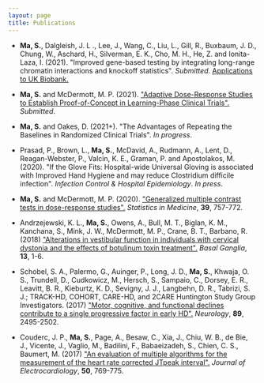 ```yaml
---
layout: page
title: Publications
---
```


- **Ma, S.**, Dalgleish, J. L ., Lee, J., Wang, C., Liu, L., Gill, R., Buxbaum, J. D., Chung, W., Aschard, H., Silverman, E. K., Cho, M. H., He, Z. and Ionita-Laza, I. (2021). "Improved gene-based testing by integrating long-range chromatin interactions and knockoff statistics". _Submitted_. [<ins>Applications to UK Biobank.</ins>](http://www.funlda.com/gs3d)

- **Ma, S.** and McDermott, M. P. (2021). [<ins>"Adaptive Dose-Response Studies to Establish Proof-of-Concept in Learning-Phase Clinical Trials".</ins>](https://arxiv.org/abs/2102.10434) _Submitted_.

- **Ma, S.** and Oakes, D. (2021+). "The Advantages of Repeating the Baselines in Randomized Clinical Trials". _In progress_.

- Prasad, P., Brown, L., **Ma, S.**, McDavid, A., Rudmann, A., Lent, D., Reagan-Webster, P., Valcin, K. E., Graman, P. and Apostolakos, M. (2020). "If the Glove Fits: Hospital-wide Universal Gloving is associated with Improved Hand Hygiene and may reduce Clostridium difficile infection". _Infection Control & Hospital Epidemiology_. _In press_.

- **Ma, S.** and McDermott, M. P. (2020). [<ins>"Generalized multiple contrast tests in dose-response studies".</ins>](https://doi.org/10.1002/sim.8444) _Statistics in Medicine_, **39**, 757-772.

- Andrzejewski, K. L., **Ma, S.**, Owens, A., Bull, M. T., Biglan, K. M., Kanchana, S., Mink, J. W., McDermott, M. P., Crane, B. T., Barbano, R. (2018) [<ins>"Alterations in vestibular function in individuals with cervical dystonia and the effects of botulinum toxin treatment".</ins>](https://doi.org/10.1016/j.baga.2018.05.001) _Basal Ganglia_, **13**, 1-6.

- Schobel, S. A., Palermo, G., Auinger, P., Long, J. D., **Ma, S.**, Khwaja, O. S., Trundell, D., Cudkowicz, M., Hersch, S., Sampaio, C., Dorsey, E. R., Leavitt, B. R., Kieburtz, K. D., Sevigny, J. J., Langbehn, D. R., Tabrizi, S. J.; TRACK-HD, COHORT, CARE-HD, and 2CARE Huntington Study Group Investigators. (2017) [<ins>"Motor, cognitive, and functional declines contribute to a single progressive factor in early HD".</ins>](https://doi.org/10.1212/WNL.0000000000004743) _Neurology_, **89**, 2495-2502.

- Couderc, J. P., **Ma, S.**, Page, A., Besaw, C., Xia, J., Chiu, W. B., de Bie, J., Vicente, J., Vaglio, M., Badilini, F., Babaeizadeh, S., Chien, C. S., Baumert, M. (2017) [<ins>"An evaluation of multiple algorithms for the measurement of the heart rate corrected JTpeak interval".</ins>](https://doi.org/10.1016/j.jelectrocard.2017.08.025) _Journal of Electrocardiology_, **50**, 769-775.





